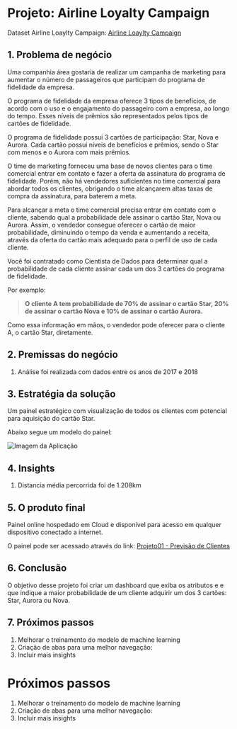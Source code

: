 # Projeto: Airline Loyalty Campaign
Dataset Airline Loaylty Campaign: [Airline Loaylty Campaign](https://www.kaggle.com/datasets/agungpambudi/airline-loyalty-campaign-program-impact-on-flights)

## 1. Problema de negócio

Uma companhia área gostaria de realizar um campanha de marketing para aumentar o número de passageiros que participam do programa de fidelidade da empresa.

O programa de fidelidade da empresa oferece 3 tipos de benefícios, de acordo com o uso e o engajamento do passageiro com a empresa, ao longo do tempo. Esses níveis de prêmios são representados pelos tipos de cartões de fidelidade.

O programa de fidelidade possui 3 cartões de participação: Star, Nova e Aurora. Cada cartão possui níveis de benefícios e prêmios, sendo o Star com menos e o Aurora com mais prêmios.

O time de marketing forneceu uma base de novos clientes para o time comercial entrar em contato e fazer a oferta da assinatura do programa de fidelidade. Porém, não há vendedores suficientes no time comercial para abordar todos os clientes, obrigando o time alcançarem altas taxas de compra da assinatura, para baterem a meta.

Para alcançar a meta o time comercial precisa entrar em contato com o cliente, sabendo qual a probabilidade dele assinar o cartão Star, Nova ou Aurora. Assim, o vendedor consegue oferecer o cartão de maior probabilidade, diminuindo o tempo da venda e aumentando a receita, através da oferta do cartão mais adequado para o perfil de uso de cada cliente.

Você foi contratado como Cientista de Dados para determinar qual a
probabilidade de cada cliente assinar cada um dos 3 cartões do programa de fidelidade. 

Por exemplo:

> **O cliente A tem  probabilidade de 70% de assinar o cartão Star, 20% de assinar o cartão Nova e 10% de assinar o cartão Aurora.**

Como essa informação em mãos, o vendedor pode oferecer para o cliente A, o cartão Star, diretamente.

## 2. Premissas do negócio

1. Análise foi realizada com dados entre os anos de 2017 e 2018

## 3. Estratégia da solução

Um painel estratégico com visualização de todos os clientes com potencial para aquisição do cartão Star.

Abaixo segue um modelo do painel:

![Imagem da Aplicação](https://docs.google.com/drawings/d/e/2PACX-1vR2amL0k041GIlv8OYdRQzXVDpJ3i8VQjc9P9ePCh_qRnDPOigM4DN851J0hifDn8IZfGHlhMfB5FgT/pub?w=960&h=720)

## 4. Insights

1. Distancia média percorrida foi de 1.208km

## 5. O produto final

Painel online hospedado em Cloud e disponível para acesso em qualquer dispositivo conectado a internet.

O painel pode ser acessado através do link:
[Projeto01 - Previsão de Clientes](https://huggingface.co/spaces/garritanoo/projeto01_previsao_clientes)

## 6. Conclusão

O objetivo desse projeto foi criar um dashboard que exiba os atributos e e que indique a maior probabilidade de um cliente adquirir um dos 3 cartões: Star, Aurora ou Nova.

## 7. Próximos passos

1. Melhorar o treinamento do modelo de machine learning
2. Criação de abas para uma melhor navegação:
3. Incluir mais insights

# Próximos passos

1. Melhorar o treinamento do modelo de machine learning
2. Criação de abas para uma melhor navegação:
3. Incluir mais insights

